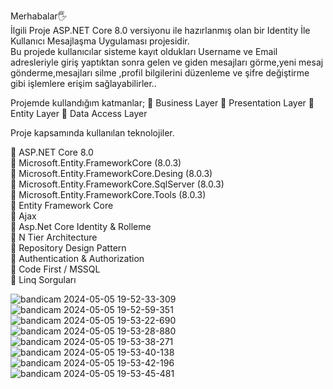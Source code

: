 Merhabalar🖐<br>
İlgili Proje ASP.NET Core 8.0 versiyonu ile hazırlanmış olan bir Identity İle Kullanıcı Mesajlaşma Uygulaması projesidir.<br>
Bu projede kullanıcılar sisteme kayıt oldukları Username ve Email adresleriyle giriş yaptıktan sonra gelen ve giden mesajları görme,yeni mesaj gönderme,mesajları silme ,profil bilgilerini düzenleme ve şifre değiştirme gibi işlemlere erişim sağlayabilirler..<br>

Projemde kullandığım katmanlar;
📌 Business Layer
📌 Presentation Layer
📌 Entity Layer
📌 Data Access Layer

Proje kapsamında kullanılan teknolojiler.<br>

📌 ASP.NET Core 8.0<br>
📌 Microsoft.Entity.FrameworkCore (8.0.3)<br>
📌 Microsoft.Entity.FrameworkCore.Desing (8.0.3)<br>
📌 Microsoft.Entity.FrameworkCore.SqlServer (8.0.3)<br>
📌 Microsoft.Entity.FrameworkCore.Tools (8.0.3)<br>
📌 Entity Framework Core<br>
📌 Ajax<br>
📌 Asp.Net Core Identity & Rolleme<br>
📌 N Tier Architecture<br>
📌 Repository Design Pattern<br>
📌 Authentication & Authorization<br>
📌 Code First / MSSQL<br>
📌 Linq Sorguları<br>


![bandicam 2024-05-05 19-52-33-309](https://github.com/dvserkan/IdentityMessanger/assets/163462310/f3702506-fed2-4767-8c54-1c0ff263eab5)
![bandicam 2024-05-05 19-52-59-351](https://github.com/dvserkan/IdentityMessanger/assets/163462310/b3da9420-b457-4c59-91dc-c41e47338ca7)
![bandicam 2024-05-05 19-53-22-690](https://github.com/dvserkan/IdentityMessanger/assets/163462310/20df28fb-3994-4495-b1d3-2560abb72c89)
![bandicam 2024-05-05 19-53-28-880](https://github.com/dvserkan/IdentityMessanger/assets/163462310/acafd56f-eb8d-4de3-b50b-aab428143d01)
![bandicam 2024-05-05 19-53-38-271](https://github.com/dvserkan/IdentityMessanger/assets/163462310/9e4a663d-36f8-4ea6-b055-0566a1a59593)
![bandicam 2024-05-05 19-53-40-138](https://github.com/dvserkan/IdentityMessanger/assets/163462310/3413dff7-9bea-4a17-9947-51640b6b3dd8)
![bandicam 2024-05-05 19-53-42-196](https://github.com/dvserkan/IdentityMessanger/assets/163462310/4041fd25-fe6d-4f1c-b88b-4d761c76657b)
![bandicam 2024-05-05 19-53-45-481](https://github.com/dvserkan/IdentityMessanger/assets/163462310/ed6dc778-e83d-4807-9a2a-5546a987bb24)
